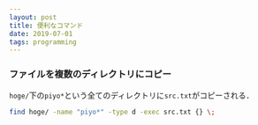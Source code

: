 ```yaml
---
layout: post
title: 便利なコマンド
date: 2019-07-01
tags: programming
---
```


### ファイルを複数のディレクトリにコピー
`hoge/`下の`piyo*`という全てのディレクトリに`src.txt`がコピーされる．
```bash
find hoge/ -name "piyo*" -type d -exec src.txt {} \;
```